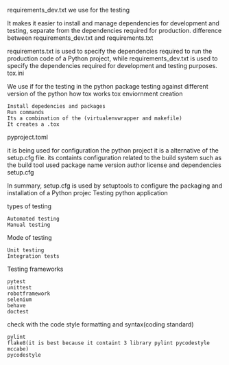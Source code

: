 requirements_dev.txt we use for the testing

It makes it easier to install and manage dependencies for development and testing, separate from the dependencies required for production.
difference between requirements_dev.txt and requirements.txt

requirements.txt is used to specify the dependencies required to run the production code of a Python project, while requirements_dev.txt is used to specify the dependencies required for development and testing purposes.
tox.ini

We use if for the testing in the python package testing against different version of the python
how tox works tox enviornment creation

    Install depedencies and packages
    Run commands
    Its a combination of the (virtualenvwrapper and makefile)
    It creates a .tox

pyproject.toml

it is being used for configuration the python project it is a alternative of the setup.cfg file. its containts configuration related to the build system such as the build tool used package name version author license and dependencies
setup.cfg

In summary, setup.cfg is used by setuptools to configure the packaging and installation of a Python projec
Testing python application

types of testing

    Automated testing
    Manual testing

Mode of testing

    Unit testing
    Integration tests

Testing frameworks

    pytest
    unittest
    robotframework
    selenium
    behave
    doctest

check with the code style formatting and syntax(coding standard)

    pylint
    flake8(it is best because it containt 3 library pylint pycodestyle mccabe)
    pycodestyle
